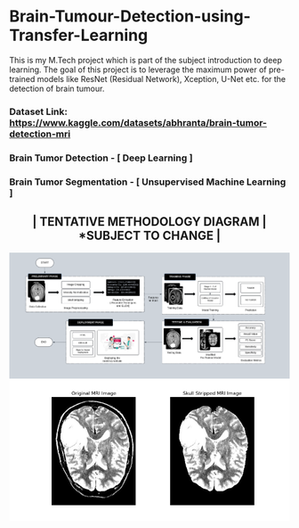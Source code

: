 # Brain-Tumour-Detection-using-Transfer-Learning
This is my M.Tech project which is part of the subject introduction to deep learning. The goal of this project is to leverage the maximum power of pre-trained models like ResNet (Residual Network), Xception, U-Net etc. for the detection of brain tumour.

### Dataset Link: https://www.kaggle.com/datasets/abhranta/brain-tumor-detection-mri

### Brain Tumor Detection - [ Deep Learning ]
### Brain Tumor Segmentation - [ Unsupervised Machine Learning ]

<h2 align='center'>| TENTATIVE METHODOLOGY DIAGRAM | *SUBJECT TO CHANGE |</h2>
<img src='Methodology Block Diagram.png'>

<img src='Skull Stripping.png' width=650>

